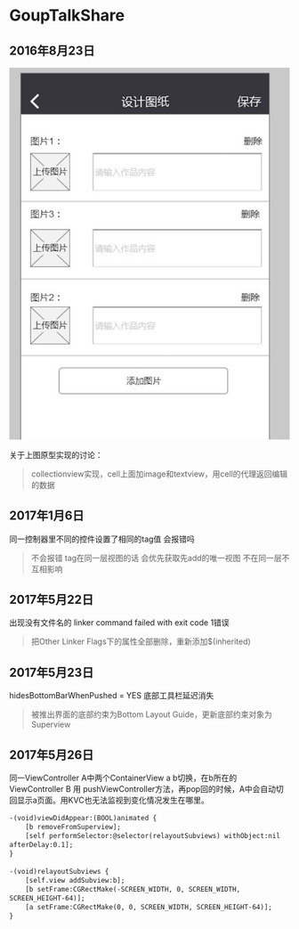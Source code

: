 # GoupTalkShare


## 2016年8月23日

![iamge2016082301](https://github.com/Kuntanury/GoupTalkShare/blob/master/images/2016082301.png)

关于上图原型实现的讨论：
>collectionview实现，cell上面加image和textview，用cell的代理返回编辑的数据

## 2017年1月6日

同一控制器里不同的控件设置了相同的tag值 会报错吗

>不会报错 tag在同一层视图的话 会优先获取先add的唯一视图 不在同一层不互相影响

## 2017年5月22日

出现没有文件名的 linker command failed with exit code 1错误

>把Other Linker Flags下的属性全部删除，重新添加$(inherited)

## 2017年5月23日

hidesBottomBarWhenPushed = YES 底部工具栏延迟消失

>被推出界面的底部约束为Bottom Layout Guide，更新底部约束对象为Superview

## 2017年5月26日

同一ViewController A中两个ContainerView a b切换，在b所在的ViewController B 用 pushViewController方法，再pop回的时候，A中会自动切回显示a页面。用KVC也无法监视到变化情况发生在哪里。

>
````` 
-(void)viewDidAppear:(BOOL)animated {
    [b removeFromSuperview];
    [self performSelector:@selector(relayoutSubviews) withObject:nil afterDelay:0.1];
}

-(void)relayoutSubviews {
    [self.view addSubview:b];
    [b setFrame:CGRectMake(-SCREEN_WIDTH, 0, SCREEN_WIDTH, SCREEN_HEIGHT-64)];
    [a setFrame:CGRectMake(0, 0, SCREEN_WIDTH, SCREEN_HEIGHT-64)];
}
````` 
